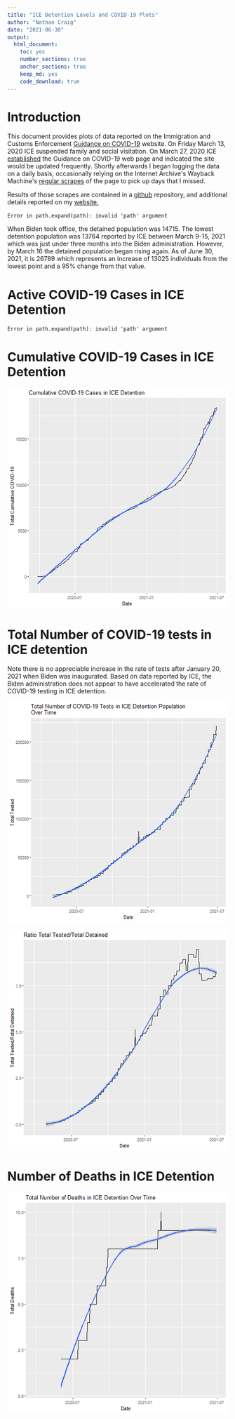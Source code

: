 ```yaml
---
title: "ICE Detention Levels and COVID-19 Plots"
author: "Nathan Craig"
date: "2021-06-30"
output:
  html_document:
    toc: yes
    number_sections: true
    anchor_sections: true
    keep_md: yes
    code_download: true
---
```


# Introduction

This document provides plots of data reported on the Immigration and Customs Enforcement [Guidance on COVID-19](https://www.ice.gov/coronavirus) website. On Friday March 13, 2020 ICE suspended family and social visitation. On March 27, 2020 ICE [established](https://web.archive.org/web/20200327175825/https://www.ice.gov/coronavirus) the Guidance on COVID-19 web page and indicated the site would be updated frequently. Shortly afterwards I began logging the data on a daily basis, occasionally relying on the Internet Archive's Wayback Machine's [regular scrapes](https://web.archive.org/web/20200401000000*/https://www.ice.gov/coronavirus) of the page to pick up days that I missed.

Results of those scrapes are contained in a [github](https://github.com/n8craig/ICE-COVID-19) repository, and additional details reported on my [website.](https://ncraig.netlify.app/)








```
Error in path.expand(path): invalid 'path' argument
```




When Biden took office, the detained population was 14715. The lowest detention population was 13764 reported by ICE between March 9-15, 2021  which was just under three months into the Biden administration. However, by March 16 the detained population began rising again. As of June 30, 2021, it is 26789 which represents an increase of 13025 individuals from the lowest point and a 95% change from that value.


# Active COVID-19 Cases in ICE Detention

```
Error in path.expand(path): invalid 'path' argument
```

# Cumulative COVID-19 Cases in ICE Detention

![plot of chunk Cumulative-COVID-19](figure/Cumulative-COVID-19-1.png)

# Total Number of COVID-19 tests in ICE detention
Note there is no appreciable increase in the rate of tests after January 20, 2021 when Biden was inaugurated. Based on data reported by ICE, the Biden administration does not appear to have accelerated the rate of COVID-19 testing in ICE detention.

![plot of chunk Total-COVID-19-Tests](figure/Total-COVID-19-Tests-1.png)


![plot of chunk unnamed-chunk-2](figure/unnamed-chunk-2-1.png)

# Number of Deaths in ICE Detention

![plot of chunk Total-Deaths-in-ICE-Custody](figure/Total-Deaths-in-ICE-Custody-1.png)
